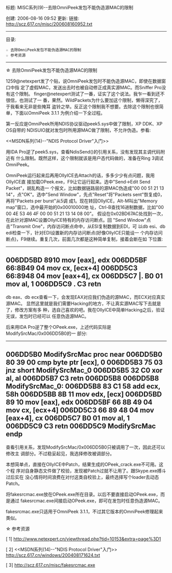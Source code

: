 标题: MISC系列(9)--去除OmniPeek发包不能伪造源MAC的限制

创建: 2006-08-16 09:52
更新:
链接: http://scz.617.cn/misc/200608160952.txt

--------------------------------------------------------------------------

目录:

    ☆ 去除OmniPeek发包不能伪造源MAC的限制
    ☆ 参考资源

--------------------------------------------------------------------------

☆ 去除OmniPeek发包不能伪造源MAC的限制

1259@netexpert发了个贴，说OmniPeek发包时不能伪造源MAC，即使在数据窗口中指
定了虚假MAC，发送出去时也被自动修正成真实源MAC。而Sniffer Pro没有这个限制。
finger@netexpert测试了一番，证实了这个说法。我乍一看到还不很信，也测试了一
番，果然。WildPackets为什么要加这个限制，懒得深究了，于我看来无非是些掩耳
盗铃之举。反正这个限制我不想要。去除这个限制也很简单，下面以OmniPeek 3.1.1
为例介绍一下全过程。

第一反应是OmniPeek所用NDIS协议驱动peek5.sys中做了限制，XP DDK、XP OS自带的
NDISUIO就对发包时所用源MAC做了限制，不允许伪造。参看:

<<MSDN系列(14)--"NDIS Protocol Driver"入门>>

用IDA Pro逆了peek5.sys，查看NdisSend()的引用关系，没有发现其主调代码附近有
什么限制。既然这样，这个限制就该是用户态代码做的，准备在Ring 3调试OmniPeek。

OmniPeek运行起来后再用OllyICE去Attach的话，多多少少有点问题，我用OllyICE直
接加载OPeek.exe，F9让它运行起来。选中"Send->Edit Send Packet"，胡乱构造一
个报文，比如数据链路层的源MAC伪造成"00 00 51 21 13 14"，点"OK"。选中"Send
Window"，先点"Reset"将"Packets sent"恢复成0，再将"Packets per burst"从5调
成1。现在转回OllyICE，Alt-M叫出"Memory map"窗口，选中最开始的0x00010000地
址，Ctrl-B查找16进制数据，比如"00 00 4E 53 46 4F 00 00 51 21 13 14 08 00"。
假设在0x02BD67AC处找到一次，在此针对源MAC设置OllyICE特有的内存访问断点。回
"Send Window"点击"Transmit One"，内存访问断点命中，从ESI复制数据到EDI，可
以db esi、db edi检查一下，针对EDI设置新的内存访问断点(好像OllyICE只能设一
个内存访问断点)，F9继续。重复几次，前面几次都是这种简单复制，接着会断在如
下位置:

--------------------------------------------------------------------------
006DD5BD      8910          mov     [eax], edx
006DD5BF      66:8B49 04    mov     cx, [ecx+4]
006DD5C3      66:8948 04    mov     [eax+4], cx
006DD5C7  |.  B0 01         mov     al, 1
006DD5C9  \.  C3            retn
--------------------------------------------------------------------------

db eax、db ecx查看一下，会发现EAX对应我们伪造的源MAC，而ECX对应真实源MAC。
显然这里就是我们需要Hacking的地方，不让真实源MAC写下去就是了，修改方案有多
种，选自己喜欢的吧。我在OllyICE中简单Hacking之后，验证无误，发包时已经可以
任意伪造源MAC。

后来用IDA Pro逆了整个OPeek.exe，上述代码实际是ModifySrcMac/0x006DD5B0的一
部分:

--------------------------------------------------------------------------
006DD5B0                         ModifySrcMac proc near
006DD5B0 80 39 00                    cmp byte ptr [ecx], 0
006DD5B3 75 03                       jnz short ModifySrcMac_0
006DD5B5 32 C0                       xor al, al
006DD5B7 C3                          retn
006DD5B8
006DD5B8                         ModifySrcMac_0:
006DD5B8 83 C1 58                    add ecx, 58h
006DD5BB 8B 11                       mov edx, [ecx]
006DD5BD 89 10                       mov [eax], edx
006DD5BF 66 8B 49 04                 mov cx, [ecx+4]
006DD5C3 66 89 48 04                 mov [eax+4], cx
006DD5C7 B0 01                       mov al, 1
006DD5C9 C3                          retn
006DD5C9                         ModifySrcMac endp
--------------------------------------------------------------------------

查看引用关系，发现ModifySrcMac/0x006DD5B0只被调用了一次，因此还可以修改主
调部分。不过稳妥起见，我选择修改被调部分。

本想简单点，直接在OllyICE中Patch，结果生成的OPeek_crack.exe不可用。这个程
序对自身静态文件做了校验，发现被Patch过就不让用了。跟Skype.exe搏斗过后实在
没心情将时间浪费在对付这类自校验上，最终选择写个loader去动态Patch。

将fakesrcmac.exe放在OPeek.exe所在目录。以后不要直接启动OPeek.exe，而是通过
fakesrcmac.exe间接启动OPeek.exe，即可在发包时任意伪造源MAC。

fakesrcmac.exe只适用于OmniPeek 3.1.1，不过其它版本的OmniPeek修理起来类似。

☆ 参考资源

[ 1] http://www.netexpert.cn/viewthread.php?tid=10153&extra=page%3D1

[ 2] <<MSDN系列(14)--"NDIS Protocol Driver"入门>>
     http://scz.617.cn/windows/200408171624.txt

[ 3] http://scz.617.cn/misc/fakesrcmac.exe
